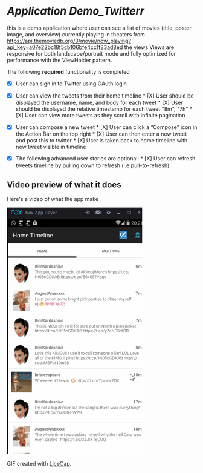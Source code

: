 # *Application Demo_Twitterr*

this is a demo application where user can see a list of movies (title, poster image, and overview) currently playing in theaters from 
https://api.themoviedb.org/3/movie/now_playing?api_key=a07e22bc18f5cb106bfe4cc1f83ad8ed
the views Views are responsive for both landscape/portrait mode and fully optimized for performance with the ViewHolder pattern.

The following **required** functionality is completed

* [X] User can sign in to Twitter using OAuth login
* [X] User can view the tweets from their home timeline
      * [X]    User should be displayed the username, name, and body for each tweet
      * [X]    User should be displayed the relative timestamp for each tweet "8m", "7h"
      * [X]    User can view more tweets as they scroll with infinite pagination

* [X] User can compose a new tweet
      * [X]    User can click a “Compose” icon in the Action Bar on the top right
      * [X]    User can then enter a new tweet and post this to twitter
      * [X]    User is taken back to home timeline with new tweet visible in timeline

* [X] The following advanced user stories are optional:
      * [X]    User can refresh tweets timeline by pulling down to refresh (i.e pull-to-refresh)

## Video preview of what it does
Here's a video of what the app make

<img src="https://github.com/jetprog/TwitterDemo/blob/master/Twitter.gif" title="Video Preview" alt="Video Preview">

GIF created with [LiceCap](http://www.cockos.com/licecap/).
